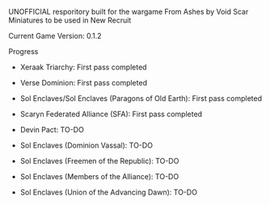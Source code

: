 UNOFFICIAL resporitory built for the wargame From Ashes by Void Scar Miniatures to be used in New Recruit

Current Game Version: 0.1.2

Progress

- Xeraak Triarchy: First pass completed
- Verse Dominion: First pass completed
- Sol Enclaves/Sol Enclaves (Paragons of Old Earth): First pass completed
- Scaryn Federated Alliance (SFA): First pass completed

- Devin Pact: TO-DO
- Sol Enclaves (Dominion Vassal): TO-DO
- Sol Enclaves (Freemen of the Republic): TO-DO
- Sol Enclaves (Members of the Alliance): TO-DO
- Sol Enclaves (Union of the Advancing Dawn): TO-DO
